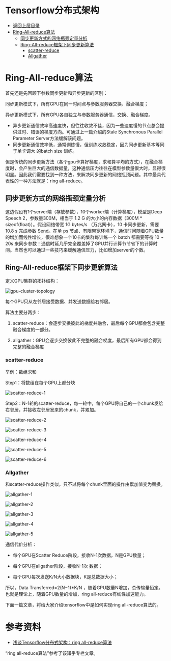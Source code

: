 # Tensorflow分布式架构

* [返回上层目录](../tensorflow1.0.md)
* [Ring-All-reduce算法](#Ring-All-reduce算法)
  * [同步更新方式的网络瓶颈定量分析](#同步更新方式的网络瓶颈定量分析)
  * [Ring-All-reduce框架下同步更新算法](#Ring-All-reduce框架下同步更新算法)
    * [scatter-reduce](#scatter-reduce)
    * [Allgather](#Allgather)



# Ring-All-reduce算法

首先还是先回顾下参数同步更新和异步更新的区别：

同步更新模式下，所有GPU在同一时间点与参数服务器交换、融合梯度；

异步更新模式下，所有GPU各自独立与参数服务器通信，交换、融合梯度。

- 异步更新通信效率高速度快，但往往收敛不佳，因为一些速度慢的节点总会提供过时、错误的梯度方向。可通过上一篇介绍的Stale Synchronous Parallel Parameter Server方法缓解该问题。
- 同步更新通信效率低，通常训练慢，但训练收敛稳定，因为同步更新基本等同于单卡调大 的batch size 训练。

但是传统的同步更新方法（各个gpu卡算好梯度，求和算平均的方式），在融合梯度时，会产生巨大的通信数据量，这种通信压力往往在模型参数量很大时，显得很明显。因此我们需要找到一种方法，来解决同步更新的网络瓶颈问题。其中最具代表性的一种方法就是：ring all-reduce。

## 同步更新方式的网络瓶颈定量分析

这边假设有1个server端（存放参数），10个worker端（计算梯度），模型是Deep Speech 2，参数量300M，相当于 1.2 G 的大小的内存数据（300M * sizeof(float)）。假设网络带宽 1G bytes/s （万兆网卡），10 卡同步更新，需要 10.8 s 完成参数 Send。在单 ps 节点、有限带宽环境下，通信时间随着GPU数量的增加而线性增长，很难想象一个10卡的集群每训练一个 batch 都需要等待 10 ~ 20s 来同步参数！通信时延几乎完全覆盖掉了GPU并行计算节节省下的计算时间。当然也可以通过一些技巧来缓解通信压力，比如增加server的个数。

## Ring-All-reduce框架下同步更新算法

定义GPU集群的拓扑结构：

![gpu-cluster-topology](pic/gpu-cluster-topology.jpg)

每个GPU只从左邻居接受数据、并发送数据给右邻居。

算法主要分两步：

1. scatter-reduce：会逐步交换彼此的梯度并融合，最后每个GPU都会包含完整融合梯度的一部分。

2. allgather：GPU会逐步交换彼此不完整的融合梯度，最后所有GPU都会得到完整的融合梯度

### scatter-reduce

举例：数组求和

Step1：将数组在每个GPU上都分块

![scatter-reduce-1](pic/scatter-reduce-1.jpg)

Step2：N-1轮的scatter-reduce，每一轮中，每个GPU将自己的一个chunk发给右邻居，并接收左邻居发来的chunk，并累加。

![scatter-reduce-2](pic/scatter-reduce-2.jpg)

![scatter-reduce-3](pic/scatter-reduce-3.jpg)

![scatter-reduce-4](pic/scatter-reduce-4.jpg)

![scatter-reduce-5](pic/scatter-reduce-5.jpg)

![scatter-reduce-6](pic/scatter-reduce-6.jpg)

### Allgather

和scatter-reduce操作类似，只不过将每个chunk里面的操作由累加值变为替换。

![allgather-1](pic/allgather-1.jpg)

![allgather-2](pic/allgather-2.jpg)

![allgather-3](pic/allgather-3.jpg)

![allgather-4](pic/allgather-4.jpg)

![allgather-5](pic/allgather-5.jpg)

通信代价分析：

* 每个GPU在Scatter Reduce阶段，接收N-1次数据，N是GPU数量；

* 每个GPU在allgather阶段，接收N-1次 数据；

* 每个GPU每次发送K/N大小数据块，K是总数据大小；

所以，Data Transferred=2(N−1)*K/N ，随着GPU数量N增加，总传输量恒定。也就是理论上，随着GPU数量的增加，ring all-reduce有线性加速能力。

下面一篇文章，将给大家介绍tensorflow中是如何实现ring all-reduce算法的。



# 参考资料

* [浅谈Tensorflow分布式架构：ring all-reduce算法](https://zhuanlan.zhihu.com/p/69797852)

“ring all-reduce算法”参考了该知乎专栏文章。

